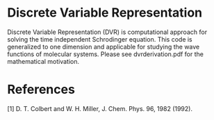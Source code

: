 # Discrete Variable Representation
Discrete Variable Representation (DVR) is computational approach for solving the time independent Schrodinger equation.
This code is generalized to one dimension and applicable for studying the wave functions of molecular systems. Please see dvrderivation.pdf for the mathematical motivation. 

# References
[1] D. T. Colbert and W. H. Miller, J. Chem. Phys. 96, 1982 (1992).

